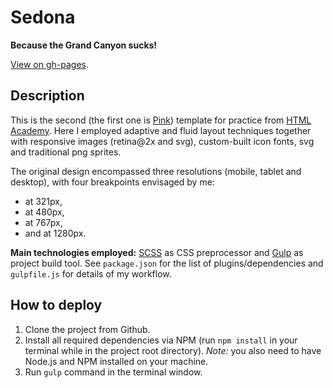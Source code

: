 # Sedona
**Because the Grand Canyon sucks!**

[View on gh-pages](http://biggus-dickus.github.io/sedona/).

## Description
This is the second (the first one is [Pink](http://biggus-dickus.github.io/pink)) template for practice from [HTML Academy](http://htmlacademy.ru). Here I employed adaptive and fluid layout techniques together with responsive images (retina@2x and svg), custom-built icon fonts, svg and traditional png sprites.

The original design encompassed three resolutions (mobile, tablet and desktop), with four breakpoints envisaged by me: 
* at 321px,
* at 480px,
* at 767px,
* and at 1280px.

**Main technologies employed:** [SCSS](http://sass-lang.com/) as CSS preprocessor and [Gulp](http://gulpjs.com/) as project build tool. See `package.json` for the list of plugins/dependencies and `gulpfile.js` for details of my workflow.

## How to deploy

1. Clone the project from Github.
2. Install all required dependencies via NPM (run `npm install` in your terminal while in the project root directory). *Note:* you also need to have Node.js and NPM installed on your machine.
3. Run `gulp` command in the terminal window.
